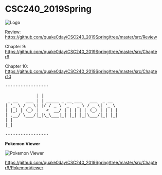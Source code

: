# CSC240_2019Spring
![Logo](https://static.digit.in/default/898e58a0a699ae79913ba1a754239b3c95365d2d.jpeg)

Review: https://github.com/quake0day/CSC240_2019Spring/tree/master/src/Review

Chapter 9: https://github.com/quake0day/CSC240_2019Spring/tree/master/src/Chapter9

Chapter 10: https://github.com/quake0day/CSC240_2019Spring/tree/master/src/Chapter10
<pre>
-----------------

            | |                             
 _ __   ___ | | _____ _ __ ___   ___  _ __  
| '_ \ / _ \| |/ / _ \ '_ ` _ \ / _ \| '_ \ 
| |_) | (_) |   <  __/ | | | | | (_) | | | |
| .__/ \___/|_|\_\___|_| |_| |_|\___/|_| |_|
| |                                         
|_|                                         

-----------------
</pre>
**Pokemon Viewer**

![Pokemon Viewer](https://i.v2ex.co/PeB5k2pj.png)

https://github.com/quake0day/CSC240_2019Spring/tree/master/src/Chapter9/PokemonViewer
